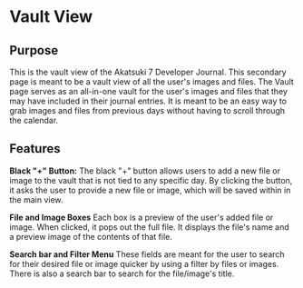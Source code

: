 # Vault View

## Purpose

This is the vault view of the Akatsuki 7 Developer Journal. This secondary page is meant to be a vault view of all the user's images and files. The Vault page serves as an all-in-one vault for the user's images and files that they may have included in their journal entries. It is meant to be an easy way to grab images and files from previous days without having to scroll through the calendar.

## Features

**Black "+" Button:**
The black "+" button allows users to add a new file or image to the vault that is not tied to any specific day. By clicking the button, it asks the user to provide a new file or image, which will be saved within in the main view.

**File and Image Boxes**
Each box is a preview of the user's added file or image. When clicked, it pops out the full file. It displays the file's name and a preview image of the contents of that file.

**Search bar and Filter Menu**
These fields are meant for the user to search for their desired file or image quicker by using a filter by files or images. There is also a search bar to search for the file/image's title.
